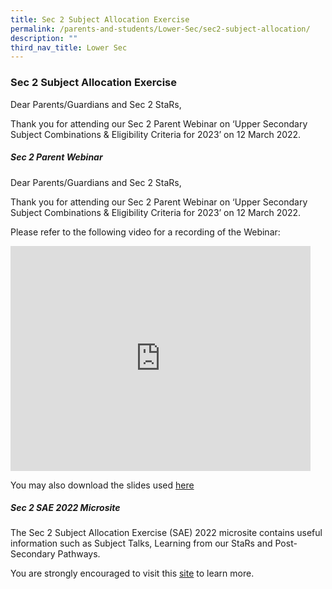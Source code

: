 ```yaml
---
title: Sec 2 Subject Allocation Exercise
permalink: /parents-and-students/Lower-Sec/sec2-subject-allocation/
description: ""
third_nav_title: Lower Sec
---
```


### Sec 2 Subject Allocation Exercise

Dear Parents/Guardians and Sec 2 StaRs,

Thank you for attending our Sec 2 Parent Webinar on ‘Upper Secondary Subject Combinations & Eligibility Criteria for 2023’ on 12 March 2022.

##### Sec 2 Parent Webinar

Dear Parents/Guardians and Sec 2 StaRs,

Thank you for attending our Sec 2 Parent Webinar on ‘Upper Secondary Subject Combinations & Eligibility Criteria for 2023’ on 12 March 2022.

Please refer to the following video for a recording of the Webinar:

<iframe width="480" height="360" src="https://www.youtube.com/embed/F1f5GhPH0io" title="Sec 2 Parent Webinar" frameborder="0" allow="accelerometer; autoplay; clipboard-write; encrypted-media; gyroscope; picture-in-picture" allowfullscreen></iframe>

You may also download the slides used [here](/files/SAE%202022%20March%20Parent%20Webinar%20Slides.pdf)

##### Sec 2 SAE 2022 Microsite

The Sec 2 Subject Allocation Exercise (SAE) 2022 microsite contains useful information such as Subject Talks, Learning from our StaRs and Post-Secondary Pathways.

You are strongly encouraged to visit this [site](https://sites.google.com/moe.edu.sg/sec2sae2022/home) to learn more.
